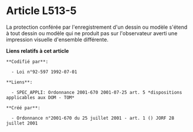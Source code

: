 # Article L513-5

La protection conférée par l'enregistrement d'un dessin ou modèle s'étend à tout dessin ou modèle qui ne produit pas sur
l'observateur averti une impression visuelle d'ensemble différente.

**Liens relatifs à cet article**

	**Codifié par**:

	  - Loi n°92-597 1992-07-01

	**Liens**:

	  - SPEC_APPLI: Ordonnance 2001-670 2001-07-25 art. 5 *dispositions applicables aux DOM - TOM*

	**Créé par**:

	  - Ordonnance n°2001-670 du 25 juillet 2001 - art. 1 () JORF 28 juillet 2001

